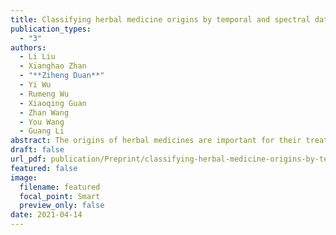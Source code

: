 ```yaml
---
title: Classifying herbal medicine origins by temporal and spectral data mining of electronic nose
publication_types:
  - "3"
authors:
  - Li Liu
  - Xianghao Zhan
  - "**Ziheng Duan**"
  - Yi Wu
  - Rumeng Wu
  - Xiaoqing Guan
  - Zhan Wang
  - You Wang
  - Guang Li
abstract: The origins of herbal medicines are important for their treatment effect, which could be potentially distinguished by electronic nose system. Because the difference in the odor fingerprint of herbal medicines from different origins can be tiny, the discrimination of origins can be much harder than that of different categories. Therefore, better feature extraction methods are significant for this task to be more accurately done, but there lacks systematic studies on different feature extraction methods and a standardized manner to extract features from e-nose signals upon which most researchers agree. To investigate the effectiveness of multiple feature engineering approaches, we classified different origins of three categories of herbal medicines with different feature extraction methods, manual feature extraction, mathematical transformation, deep learning. With 50 repetitive experiments with bootstrapping, we compared the effectiveness of the extractions with a two-layer neural network w/o dimensionality reduction methods (principal component analysis, linear discriminant analysis) as the three base classifiers. Compared with the conventional aggregated features, the Fast Fourier Transform (FFT) method and our novel approach (longitudinal-information-in-a-line) showed an significant accuracy improvement(p < 0.05) on all 3 base classifiers and all three herbal medicine categories, with the highest median classification accuracy 0.675 and 0.7 over 30 experiments. Two of the deep learning algorithm we applied also showed partially significant improvement, one-dimensional convolution neural network(1D-CNN) and a novel graph pooling based framework - multivariate time pooling (MTPool), with the highest median accuracy 0.75 and 0.65.
draft: false
url_pdf: publication/Preprint/classifying-herbal-medicine-origins-by-temporal-and-spectral-data-mining-of-electronic-nose/2104.06640.pdf
featured: false
image:
  filename: featured
  focal_point: Smart
  preview_only: false
date: 2021-04-14
---
```

